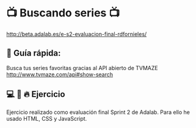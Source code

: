 # 📺  Buscando series 📺
http://beta.adalab.es/e-s2-evaluacion-final-rdfornieles/

## 🌟 Guía rápida:
Busca tus series favoritas gracias al API abierto de TVMAZE http://www.tvmaze.com/api#show-search

## 💻 📁 🔥  Ejercicio
Ejercicio realizado como evaluación final Sprint 2 de Adalab. Para ello he usado HTML, CSS y JavaScript.